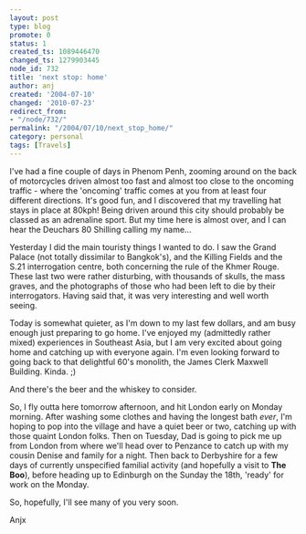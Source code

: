 ```yaml
---
layout: post
type: blog
promote: 0
status: 1
created_ts: 1089446470
changed_ts: 1279903445
node_id: 732
title: 'next stop: home'
author: anj
created: '2004-07-10'
changed: '2010-07-23'
redirect_from:
- "/node/732/"
permalink: "/2004/07/10/next_stop_home/"
category: personal
tags: [Travels]
---
```

I've had a fine couple of days in Phenom Penh, zooming around on the back of motorcycles driven almost too fast and almost too close to the oncoming traffic - where the 'oncoming' traffic comes at you from at least four different directions. It's good fun, and I discovered that my travelling hat stays in place at 80kph!  Being driven around this city should probably be classed as an adrenaline sport.  But my time here is almost over, and I can hear the Deuchars 80 Shilling calling my name...
<!--break-->
Yesterday I did the main touristy things I wanted to do.  I saw the Grand Palace (not totally dissimilar to Bangkok's), and the Killing Fields and the S.21 interrogation centre, both concerning the rule of the Khmer Rouge.  These last two were rather disturbing, with thousands of skulls, the mass graves, and the photographs of those who had been left to die by their interrogators.  Having said that, it was very interesting and well worth seeing.

Today is somewhat quieter, as I'm down to my last few dollars, and am busy enough just preparing to go home.  I've enjoyed my (admittedly rather mixed) experiences in Southeast Asia, but I am very excited about going home and catching up with everyone again.  I'm even looking forward to going back to that delightful 60's monolith, the James Clerk Maxwell Building.  Kinda.  ;)

And there's the beer and the whiskey to consider.

So, I fly outta here tomorrow afternoon, and hit London early on Monday morning.  After washing some clothes and having the longest bath _ever_, I'm hoping to pop into the village and have a quiet beer or two, catching up with those quaint London folks.  Then on Tuesday, Dad is going to pick me up from London from where we'll head over to Penzance to catch up with my cousin Denise and family for a night.  Then back to Derbyshire for a few days of currently unspecified familial activity (and hopefully a visit to __The Boo__), before heading up to Edinburgh on the Sunday the 18th, 'ready' for work on the Monday.

So, hopefully, I'll see many of you very soon. 

Anjx


